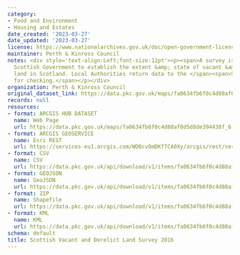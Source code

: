 ```yaml
---
category:
- Food and Environment
- Housing and Estates
date_created: '2023-03-27'
date_updated: '2023-03-27'
license: https://www.nationalarchives.gov.uk/doc/open-government-licence/version/3/
maintainer: Perth & Kinross Council
notes: <div style='text-align:Left;font-size:12pt'><p><span>A survey issued by the
  Scottish Government to establish the extent &amp; state of vacant &amp; derelict
  land in Scotland. Local Authorities return data to the </span><span>Scottish Government</span><span>
  for checking.</span></p></div>
organization: Perth & Kinross Council
original_dataset_link: https://data.pkc.gov.uk/maps/fa0634fb6f0c4d88af0d5d8de394438f_6
records: null
resources:
- format: ARCGIS HUB DATASET
  name: Web Page
  url: https://data.pkc.gov.uk/maps/fa0634fb6f0c4d88af0d5d8de394438f_6
- format: ARCGIS GEOSERVICE
  name: Esri REST
  url: https://services-eu1.arcgis.com/WD0cvOmDKf7CA0Xy/arcgis/rest/services/Scottish_Vacant_and_Derelict_Land_Survey_2016/FeatureServer/6
- format: CSV
  name: CSV
  url: https://data.pkc.gov.uk/api/download/v1/items/fa0634fb6f0c4d88af0d5d8de394438f/csv?layers=6
- format: GEOJSON
  name: GeoJSON
  url: https://data.pkc.gov.uk/api/download/v1/items/fa0634fb6f0c4d88af0d5d8de394438f/geojson?layers=6
- format: ZIP
  name: Shapefile
  url: https://data.pkc.gov.uk/api/download/v1/items/fa0634fb6f0c4d88af0d5d8de394438f/shapefile?layers=6
- format: KML
  name: KML
  url: https://data.pkc.gov.uk/api/download/v1/items/fa0634fb6f0c4d88af0d5d8de394438f/kml?layers=6
schema: default
title: Scottish Vacant and Derelict Land Survey 2016
---
```

